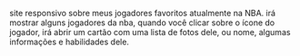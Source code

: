 site responsivo sobre meus jogadores favoritos atualmente na NBA. irá mostrar alguns jogadores da nba, quando você clicar sobre o ícone do jogador, irá abrir um cartão com uma lista de fotos dele, ou nome, algumas informações e habilidades dele.